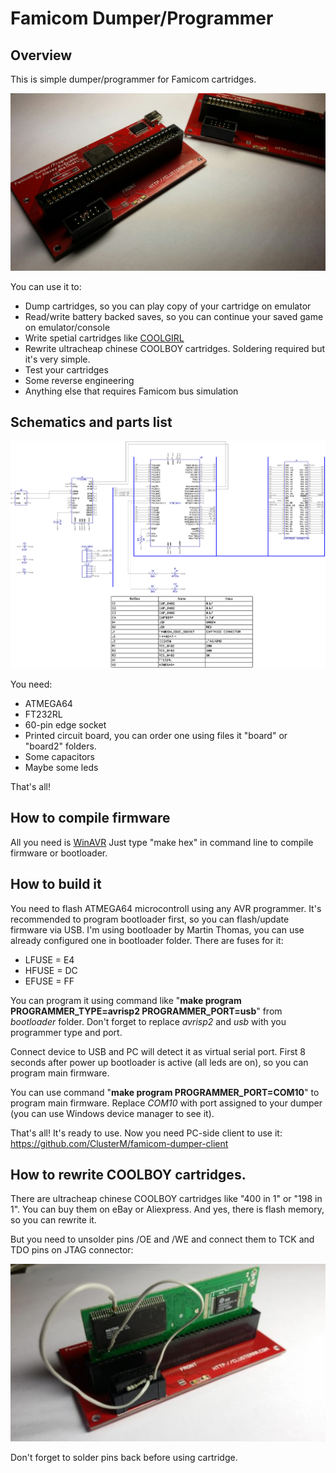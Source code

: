 # Famicom Dumper/Programmer


## Overview

This is simple dumper/programmer for Famicom cartridges.

![Dumper](images/dumper.jpg)

You can use it to:
* Dump cartridges, so you can play copy of your cartridge on emulator
* Read/write battery backed saves, so you can continue your saved game on emulator/console
* Write spetial cartridges like [COOLGIRL](https://github.com/ClusterM/coolgirl-famicom-multicard)
* Rewrite ultracheap chinese COOLBOY cartridges. Soldering required but it's very simple.
* Test your cartridges
* Some reverse engineering
* Anything else that requires Famicom bus simulation


## Schematics and parts list

![Schematics](schematics/famicom_dumper.png)

You need:
* ATMEGA64
* FT232RL
* 60-pin edge socket
* Printed circuit board, you can order one using files it "board" or "board2" folders.
* Some capacitors
* Maybe some leds

That's all!


## How to compile firmware

All you need is [WinAVR](http://winavr.sourceforge.net/)
Just type "make hex" in command line to compile firmware or bootloader.


## How to build it

You need to flash ATMEGA64 microcontroll using any AVR programmer. It's recommended to program bootloader first, so you can flash/update firmware via USB. I'm using bootloader by Martin Thomas, you can use already configured one in bootloader folder. There are fuses for it:
* LFUSE          = E4
* HFUSE          = DC
* EFUSE          = FF

You can program it using command like "**make program PROGRAMMER_TYPE=avrisp2 PROGRAMMER_PORT=usb**" from *bootloader* folder. Don't forget to replace *avrisp2* and *usb* with you programmer type and port.

Connect device to USB and PC will detect it as virtual serial port. First 8 seconds after power up bootloader is active (all leds are on), so you can program main firmware.

You can use command "**make program PROGRAMMER_PORT=COM10**" to program main firmware. Replace *COM10* with port assigned to your dumper (you can use Windows device manager to see it).

That's all! It's ready to use. Now you need PC-side client to use it: https://github.com/ClusterM/famicom-dumper-client


## How to rewrite COOLBOY cartridges.

There are ultracheap chinese COOLBOY cartridges like "400 in 1" or "198 in 1". You can buy them on eBay or Aliexpress. And yes, there is flash memory, so you can rewrite it.

But you need to unsolder pins /OE and /WE and connect them to TCK and TDO pins on JTAG connector:

![COOLBOY](images/coolboy.jpg)

Don't forget to solder pins back before using cartridge.
